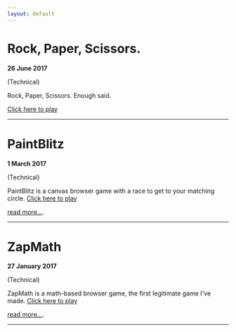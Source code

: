 ```yaml
---
layout: default
---
```

# [](#header-1)Rock, Paper, Scissors.

**26 June 2017** 

(Technical)

Rock, Paper, Scissors. Enough said.

[Click here to play](http://rockpaperscissors.deralrobison.com)

* * *

# [](#header-1)PaintBlitz

**1 March 2017** 

(Technical)

PaintBlitz is a canvas browser game with a race to get to your matching circle.
[Click here to play](http://paintblitz.deralrobison.com)

[read more...](pbpost.md).

* * *

# [](#header-1)ZapMath

**27 January 2017** 

(Technical)

ZapMath is a math-based browser game, the first legitimate game I've made.
[Click here to play](http://zapmath.deralrobison.com)

[read more...](ZapPost.md).

* * *




